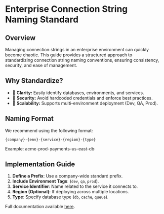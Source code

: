 # Enterprise Connection String Naming Standard

## Overview
Managing connection strings in an enterprise environment can quickly become chaotic. This guide provides a structured approach to standardizing connection string naming conventions, ensuring consistency, security, and ease of management.

## Why Standardize?
- 🔹 **Clarity:** Easily identify databases, environments, and services.
- 🔹 **Security:** Avoid hardcoded credentials and enforce best practices.
- 🔹 **Scalability:** Supports multi-environment deployment (Dev, QA, Prod).

## Naming Format
We recommend using the following format:

`{company}-{env}-{service}-{region}-{type}`

Example:
acme-prod-payments-us-east-db

## Implementation Guide
1. **Define a Prefix**: Use a company-wide standard prefix.  
2. **Include Environment Tags**: (`dev`, `qa`, `prod`).  
3. **Service Identifier**: Name related to the service it connects to.  
4. **Region (Optional)**: If deploying across multiple locations.  
5. **Type**: Specify database type (`db`, `cache`, `queue`).  

Full documentation available [here](./docs/Enterprise-Connection-String-Guide.pdf).

